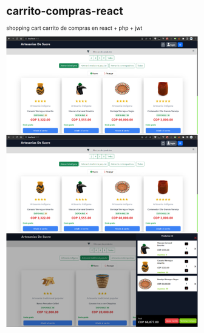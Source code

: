 # carrito-compras-react
shopping cart carrito de compras en react + php + jwt

![Image](https://github.com/DeveloperMDCM/carrito-compras-react/blob/master/1.png)
![Image](https://github.com/DeveloperMDCM/carrito-compras-react/blob/master/2.png)
![Image](https://github.com/DeveloperMDCM/carrito-compras-react/blob/master/3.png)

